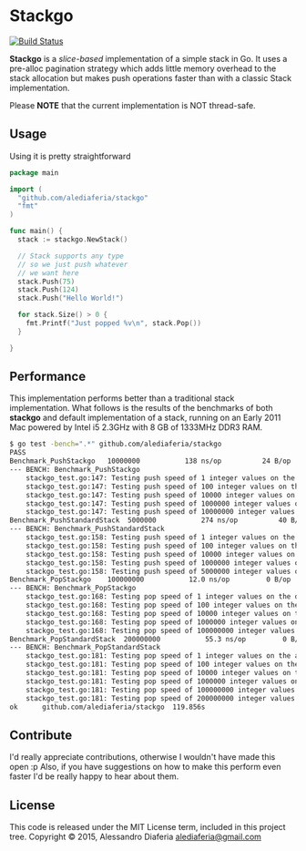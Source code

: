 # Stackgo

[![Build Status](https://secure.travis-ci.org/alediaferia/stackgo.svg)](http://travis-ci.org/alediaferia/stackgo)


**Stackgo** is a *slice-based* implementation of a simple stack in Go.
It uses a pre-alloc pagination strategy which adds little memory overhead to the stack allocation
but makes push operations faster than with a classic Stack implementation.

Please **NOTE** that the current implementation is NOT thread-safe.

## Usage

Using it is pretty straightforward

```go
package main

import (
  "github.com/alediaferia/stackgo"
  "fmt"
)

func main() {
  stack := stackgo.NewStack()

  // Stack supports any type
  // so we just push whatever
  // we want here
  stack.Push(75)
  stack.Push(124)
  stack.Push("Hello World!")

  for stack.Size() > 0 {
    fmt.Printf("Just popped %v\n", stack.Pop())
  }

}
```

## Performance

This implementation performs better than a traditional stack implementation.
What follows is the results of the benchmarks of both **stackgo** and default implementation of a stack, running on an Early 2011 Mac powered by Intel i5 2.3GHz with 8 GB of 1333MHz DDR3 RAM.

```bash
$ go test -bench=".*" github.com/alediaferia/stackgo
PASS
Benchmark_PushStackgo	10000000	       138 ns/op	      24 B/op	       1 allocs/op
--- BENCH: Benchmark_PushStackgo
	stackgo_test.go:147: Testing push speed of 1 integer values on the default Stack implementation
	stackgo_test.go:147: Testing push speed of 100 integer values on the default Stack implementation
	stackgo_test.go:147: Testing push speed of 10000 integer values on the default Stack implementation
	stackgo_test.go:147: Testing push speed of 1000000 integer values on the default Stack implementation
	stackgo_test.go:147: Testing push speed of 10000000 integer values on the default Stack implementation
Benchmark_PushStandardStack	 5000000	       274 ns/op	      40 B/op	       2 allocs/op
--- BENCH: Benchmark_PushStandardStack
	stackgo_test.go:158: Testing push speed of 1 integer values on the alternate Stack implementation
	stackgo_test.go:158: Testing push speed of 100 integer values on the alternate Stack implementation
	stackgo_test.go:158: Testing push speed of 10000 integer values on the alternate Stack implementation
	stackgo_test.go:158: Testing push speed of 1000000 integer values on the alternate Stack implementation
	stackgo_test.go:158: Testing push speed of 5000000 integer values on the alternate Stack implementation
Benchmark_PopStackgo	100000000	        12.0 ns/op	       0 B/op	       0 allocs/op
--- BENCH: Benchmark_PopStackgo
	stackgo_test.go:168: Testing pop speed of 1 integer values on the default Stack implementation
	stackgo_test.go:168: Testing pop speed of 100 integer values on the default Stack implementation
	stackgo_test.go:168: Testing pop speed of 10000 integer values on the default Stack implementation
	stackgo_test.go:168: Testing pop speed of 1000000 integer values on the default Stack implementation
	stackgo_test.go:168: Testing pop speed of 100000000 integer values on the default Stack implementation
Benchmark_PopStandardStack	200000000	        55.3 ns/op	       0 B/op	       0 allocs/op
--- BENCH: Benchmark_PopStandardStack
	stackgo_test.go:181: Testing pop speed of 1 integer values on the alternate Stack implementation
	stackgo_test.go:181: Testing pop speed of 100 integer values on the alternate Stack implementation
	stackgo_test.go:181: Testing pop speed of 10000 integer values on the alternate Stack implementation
	stackgo_test.go:181: Testing pop speed of 1000000 integer values on the alternate Stack implementation
	stackgo_test.go:181: Testing pop speed of 100000000 integer values on the alternate Stack implementation
	stackgo_test.go:181: Testing pop speed of 200000000 integer values on the alternate Stack implementation
ok  	github.com/alediaferia/stackgo	119.856s
```

## Contribute
I'd really appreciate contributions, otherwise I wouldn't have made this open :p
Also, if you have suggestions on how to make this perform even faster I'd be really happy to hear about them.

## License
This code is released under the MIT License term, included in this project tree.
Copyright © 2015, Alessandro Diaferia <alediaferia@gmail.com>
